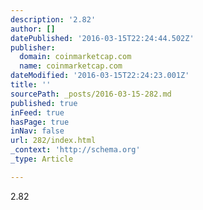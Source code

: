 ```yaml
---
description: '2.82'
author: []
datePublished: '2016-03-15T22:24:44.502Z'
publisher:
  domain: coinmarketcap.com
  name: coinmarketcap.com
dateModified: '2016-03-15T22:24:23.001Z'
title: ''
sourcePath: _posts/2016-03-15-282.md
published: true
inFeed: true
hasPage: true
inNav: false
url: 282/index.html
_context: 'http://schema.org'
_type: Article

---
```

2.82